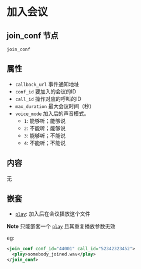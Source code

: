 # 加入会议

## join_conf 节点
```
join_conf
```

## 属性

- `callback_url`            事件通知地址
- `conf_id`                 要加入的会议的ID
- `call_id`                 操作对应的呼叫的ID
- `max_duration`            最大会议时间（秒）
- `voice_mode`              加入后的声音模式。
  * ``1``: 能够听；能够说
  * ``2``: 不能听；能够说
  * ``3``: 能够听；不能说
  * ``4``: 不能听；不能说

## 内容
无

## 嵌套
* [`play`](play.md): 加入后在会议播放这个文件

**Note** 只能嵌套一个 [`play`](play.md) 且其重复播放参数无效

eg:

```xml
<join_conf conf_id="44001" call_id="52342323452">
  <play>somebody_joined.wav</play>
</join_conf>
```
